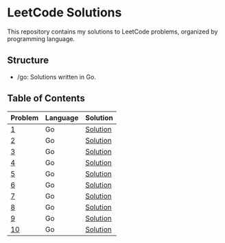 # LeetCode Solutions

This repository contains my solutions to LeetCode problems, organized by programming language.

## Structure

-   /go: Solutions written in Go.

## Table of Contents

| Problem | Language | Solution |
|---|---|---|
| [1](https://leetcode.com/problems/two-sum/) | Go | [Solution](go/1/1.go) |
| [2](https://leetcode.com/problems/add-two-numbers/) | Go | [Solution](go/2/2.go) |
| [3](https://leetcode.com/problems/longest-substring-without-repeating-characters/) | Go | [Solution](go/3/3.go) |
| [4](https://leetcode.com/problems/median-of-two-sorted-arrays/) | Go | [Solution](go/4/4.go) |
| [5](https://leetcode.com/problems/longest-palindromic-substring/) | Go | [Solution](go/5/5.go) |
| [6](https://leetcode.com/problems/zigzag-conversion/) | Go | [Solution](go/6/6.go) |
| [7](https://leetcode.com/problems/reverse-integer/) | Go | [Solution](go/7/7.go) |
| [8](https://leetcode.com/problems/string-to-integer-atoi/) | Go | [Solution](go/8/8.go) |
| [9](https://leetcode.com/problems/palindrome-number/submissions/1793267485/) | Go | [Solution](go/9/9.go) |
| [10](https://leetcode.com/problems/regular-expression-matching/) | Go | [Solution](go/10/10.go) |

